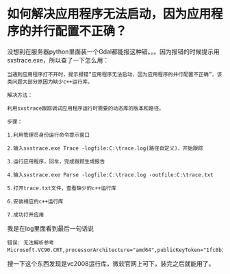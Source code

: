 # 如何解决应用程序无法启动，因为应用程序的并行配置不正确？


<!--more-->

没想到在服务器python里面装一个Gdal都能报这种错。。。因为报错的时候提示用sxstrace.exe，所以查了一下怎么用：

	当遇到应用程序打不开时，提示报错“应用程序无法启动，因为应用程序的并行配置不正确”，该类问题大部分原因为缺少c++运行库。
	
	解决方法：
	
	利用sxstrace跟踪调试应用程序运行时需要的动态库的版本和路径。
	
	步骤：
	
	1.利用管理员身份运行命令提示窗口
	
	2.输入sxstrace.exe Trace -logfile:C:\trace.log(路径自定义)，开始跟踪
	
	3.运行应用程序，回车，完成跟踪生成报告
	
	4.输入sxstrace.exe Parse -logfile:C:\trace.log -outfile:C:\trace.txt
	
	5.打开trace.txt文件，查看缺少的c++运行库
	
	6.安装相应的c++运行库
	
	7.成功打开应用
我是在log里面看到最后一句话说

```
错误: 无法解析参考Microsoft.VC90.CRT,processorArchitecture="amd64",publicKeyToken="1fc8b3b9a1e18e3b",type="win32",version="9.0.30729.6161"。
```
搜一下这个东西发现是vc2008运行库，微软官网上可下，装完之后就能用了。
